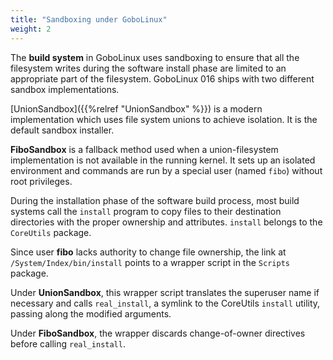 ```yaml
---
title: "Sandboxing under GoboLinux"
weight: 2
---
```


The **build system** in GoboLinux uses sandboxing to ensure that all the
filesystem writes during the software install phase are limited to an
appropriate part of the filesystem. GoboLinux 016 ships with two different
sandbox implementations.

[UnionSandbox]({{%relref "UnionSandbox" %}}) is a modern implementation which uses
file system unions to achieve isolation. It is the default sandbox installer.

**FiboSandbox** is a fallback method used when a union-filesystem implementation
is not available in the running kernel. It sets up an isolated environment and
commands are run by a special user (named `fibo`) without root privileges.

During the installation phase of the software build process, most build systems
call the `install` program to copy files to their destination directories with
the proper ownership and attributes. `install` belongs to the `CoreUtils`
package.

Since user **fibo** lacks authority to change file ownership, the link at
`/System/Index/bin/install` points to a wrapper script in the `Scripts` package.

Under **UnionSandbox**, this wrapper script translates the superuser name if
necessary and calls `real_install`, a symlink to the CoreUtils `install`
utility, passing along the modified arguments.

Under **FiboSandbox**, the wrapper discards change-of-owner directives before
calling `real_install`.
